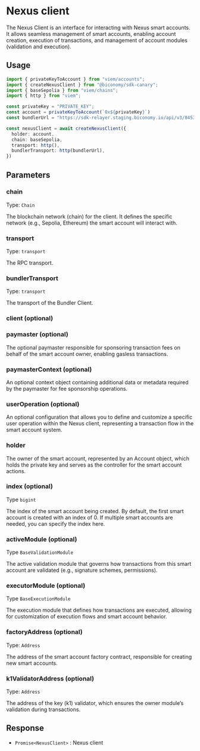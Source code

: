 # Nexus client

The Nexus Client is an interface for interacting with Nexus smart accounts. It allows seamless management of smart accounts, enabling account creation, execution of transactions, and management of account modules (validation and execution). 

## Usage

```typescript twoslash
import { privateKeyToAccount } from "viem/accounts";
import { createNexusClient } from "@biconomy/sdk-canary";
import { baseSepolia } from "viem/chains"; 
import { http } from "viem"; 

const privateKey = "PRIVATE_KEY";
const account = privateKeyToAccount(`0x${privateKey}`)
const bundlerUrl = "https://sdk-relayer.staging.biconomy.io/api/v3/84532/nJPK7B3ru.dd7f7861-190d-41bd-af80-6877f74b8f44"; 

const nexusClient = await createNexusClient({
  holder: account, 
  chain: baseSepolia,
  transport: http(), 
  bundlerTransport: http(bundlerUrl), 
})
```
## Parameters

### chain 
Type: `Chain`

The blockchain network (chain) for the client. It defines the specific network (e.g., Sepolia, Ethereum) the smart account will interact with.

### transport
Type: `transport`

The RPC transport.


### bundlerTransport

Type: `transport`

The transport of the Bundler Client.

### client (optional)

### paymaster (optional)

The optional paymaster responsible for sponsoring transaction fees on behalf of the smart account owner, enabling gasless transactions.

### paymasterContext (optional)

An optional context object containing additional data or metadata required by the paymaster for fee sponsorship operations.


### userOperation (optional)

An optional configuration that allows you to define and customize a specific user operation within the Nexus client, representing a transaction flow in the smart account system.


### holder 

The owner of the smart account, represented by an Account object, which holds the private key and serves as the controller for the smart account actions.


### index (optional)
Type `bigint`

The index of the smart account being created. By default, the first smart account is created with an index of 0. If multiple smart accounts are needed, you can specify the index here.


### activeModule (optional)

Type `BaseValidationModule`

The active validation module that governs how transactions from this smart account are validated (e.g., signature schemes, permissions).


### executorModule (optional)

Type `BaseExecutionModule`

The execution module that defines how transactions are executed, allowing for customization of execution flows and smart account behavior.


### factoryAddress (optional)

Type: `Address`

The address of the smart account factory contract, responsible for creating new smart accounts.


### k1ValidatorAddress (optional)

Type: `Address`

The address of the key (k1) validator, which ensures the owner module’s validation during transactions.


## Response
- `Promise<NexusClient>` : Nexus client


